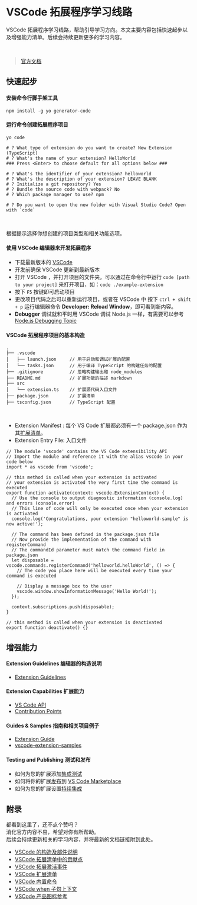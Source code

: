 # VSCode 拓展程序学习线路

VSCode 拓展程序学习线路，帮助引导学习方向。本文主要内容包括快速起步以及增强能力清单。后续会持续更新更多的学习内容。

<br>

> [官方文档](https://code.visualstudio.com/api)

## 快速起步

#### 安装命令行脚手架工具

```
npm install -g yo generator-code
```

#### 运行命令创建拓展程序项目

```
yo code

# ? What type of extension do you want to create? New Extension (TypeScript)
# ? What's the name of your extension? HelloWorld
### Press <Enter> to choose default for all options below ###

# ? What's the identifier of your extension? helloworld
# ? What's the description of your extension? LEAVE BLANK
# ? Initialize a git repository? Yes
# ? Bundle the source code with webpack? No
# ? Which package manager to use? npm

# ? Do you want to open the new folder with Visual Studio Code? Open with `code`
```

<br>

根据提示选择你想创建的项目类型和相关功能选项。

#### 使用 VSCode 编辑器来开发拓展程序

- 下载最新版本的 [VSCode](https://code.visualstudio.com/)
- 开发前确保 VSCode 更新到最新版本
- 打开 VSCode ，并打开项目的文件夹。可以通过在命令行中运行 `code [path to your project]` 来打开项目，如：`code ./example-extension`
- 按下 `F5` 按键即可启动项目
- 更改项目代码之后可以重新运行项目，或者在 VSCode 中 按下 `ctrl + shift + p` 运行编辑器命令 **Developer: Reload Window**，即可看到新内容。
- **Debugger** 调试就和平时用 VSCode 调试 Node.js 一样，有需要可以参考 [Node.js Debugging Topic](https://code.visualstudio.com/docs/nodejs/nodejs-debugging)

#### VSCode 拓展程序项目的基本构造

```
.
├── .vscode
│   ├── launch.json     // 用于启动和调试扩展的配置
│   └── tasks.json      // 用于编译 TypeScript 的构建任务的配置
├── .gitignore          // 忽略构建输出和 node_modules
├── README.md           // 扩展功能的描述 markdown
├── src
│   └── extension.ts    // 扩展源代码入口文件
├── package.json        // 扩展清单
├── tsconfig.json       // TypeScript 配置
```

<br>

- Extension Manifest : 每个 VS Code 扩展都必须有一个 package.json 作为其[扩展清单](https://code.visualstudio.com/api/references/extension-manifest)。
- Extension Entry File: 入口文件
```
// The module 'vscode' contains the VS Code extensibility API
// Import the module and reference it with the alias vscode in your code below
import * as vscode from 'vscode';

// this method is called when your extension is activated
// your extension is activated the very first time the command is executed
export function activate(context: vscode.ExtensionContext) {
  // Use the console to output diagnostic information (console.log) and errors (console.error)
  // This line of code will only be executed once when your extension is activated
  console.log('Congratulations, your extension "helloworld-sample" is now active!');

  // The command has been defined in the package.json file
  // Now provide the implementation of the command with registerCommand
  // The commandId parameter must match the command field in package.json
  let disposable = vscode.commands.registerCommand('helloworld.helloWorld', () => {
    // The code you place here will be executed every time your command is executed

    // Display a message box to the user
    vscode.window.showInformationMessage('Hello World!');
  });

  context.subscriptions.push(disposable);
}

// this method is called when your extension is deactivated
export function deactivate() {}
```

## 增强能力

#### Extension Guidelines 编辑器的构造说明

- [Extension Guidelines](https://code.visualstudio.com/api/references/extension-guidelines)

#### Extension Capabilities 扩展能力

- [VS Code API](https://code.visualstudio.com/api/references/vscode-api)
- [Contribution Points](https://code.visualstudio.com/api/references/contribution-points)

#### Guides & Samples 指南和相关项目例子

- [Extension Guide](https://code.visualstudio.com/api/extension-guides/overview)
- [vscode-extension-samples](https://github.com/microsoft/vscode-extension-samples)

#### Testing and Publishing 测试和发布

- 如何为您的扩展添加[集成测试](https://code.visualstudio.com/api/working-with-extensions/testing-extension)
- 如何将你的扩展[发布](https://code.visualstudio.com/api/working-with-extensions/publishing-extension)到 [VS Code Marketplace](https://marketplace.visualstudio.com/)
- 如何为您的扩展设置[持续集成](https://code.visualstudio.com/api/working-with-extensions/continuous-integration)

## 附录

都看到这里了，还不点个赞吗？
<br>
消化官方内容不易，希望对你有所帮助。
<br>
后续会持续更新相关的学习内容，并将最新的文档链接附到此处。

- [VSCode 的构造及部件说明](https://juejin.cn/post/7068193667369926670/)
- [VSCode 拓展清单中的贡献点](https://juejin.cn/post/7069682837955280926/)
- [VSCode 拓展激活事件](https://juejin.cn/post/7069974001547739143/)
- [VSCode 扩展清单](https://juejin.cn/post/7070693306497236999/)
- [VSCode 内置命令](https://juejin.cn/post/7070805271030792228/)
- [VSCode when 子句上下文](https://juejin.cn/post/7072621434605928462/)
- [VSCode 产品图标参考](https://juejin.cn/post/7072645697320779812/)